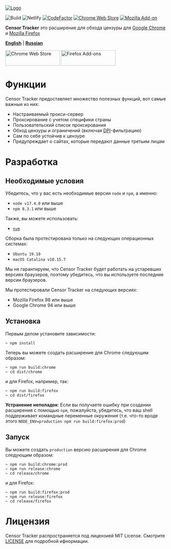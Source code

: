 [![Logo](/.github/media/promo-logo.png)](https://github.com/roskomsvoboda/censortracker)

![Build](https://github.com/roskomsvoboda/censortracker/workflows/Build/badge.svg?branch=master)
![Netlify](https://img.shields.io/netlify/1137e5c4-6b68-42a3-ab0b-804b92c482b8)
[![CodeFactor](https://www.codefactor.io/repository/github/roskomsvoboda/censortracker/badge)](https://www.codefactor.io/repository/github/roskomsvoboda/censortracker)
[![Chrome Web Store](https://img.shields.io/chrome-web-store/v/gaidoampbkcknofoejhnhbhbhhifgdop)](https://chrome.google.com/webstore/detail/censor-tracker/gaidoampbkcknofoejhnhbhbhhifgdop)
[![Mozilla Add-on](https://img.shields.io/amo/v/censor-tracker)](https://addons.mozilla.org/ru/firefox/addon/censor-tracker/)

**Censor Tracker** это расширение для обхода цензуры для [Google Chrome] и [Mozilla Firefox]

[**English**](./README.md) | [**Russian**](./README_RU.md)

[<img src="/.github/media/chrome-web-store.png" title="Chrome Web Store" width="170" height="48" />](https://chrome.google.com/webstore/detail/censor-tracker/gaidoampbkcknofoejhnhbhbhhifgdop)
[<img src="/.github/media/firefox-add-ons.png" title="Firefox Add-ons" width="170" height="48" />](https://addons.mozilla.org/ru/firefox/addon/censor-tracker/)

Функции
========

Censor Tracker предоставляет множество полезных функций, вот самые важные из них:

- Настраиваемый прокси-сервер
- Проксирование с учетом специфики страны
- Пользовательский список проксирования
- Обход цензуры и ограничений (включая [DPI]-фильтрацию)
- Сам по себе устойчив к цензуре
- Предупреждает о сайтах, которые передают данные третьим лицам

Разработка
===========

Необходимые условия
-------------

Убедитесь, что у вас есть необходимые версии `node` и `npm`, а именно:

- `node v17.4.0` или выше
- `npm 8.3.1` или выше

Также, вы можете использовать:

- [`nvm`](https://github.com/nvm-sh/nvm)


Сборка была протестирована только на следующих операционных системах:

- `Ubuntu 19.10`
- `macOS Catalina v10.15.7`

Мы не гарантируем, что Censor Tracker будет работать на устаревших версиях браузеров,
поэтому убедитесь, что вы используете последние версии браузеров.

Мы протестировали Censor Tracker на следующих версиях:

- Mozilla Firefox 98 или выше
- Google Chrome 94 или выше

Установка
------------

Первым делом установите зависимости:

    ~ npm install


Теперь вы можете создать расширение для Chrome следующим образом:

    ~ npm run build:chrome
    ~ cd dist/chrome

и для Firefox, например, так:

    ~ npm run build:firefox
    ~ cd dist/firefox


**Устранение неполадок**: Если вы получаете ошибку при создании расширения с помощью `npm`, пожалуйста, убедитесь, что ваш
shell поддерживает командные переменные окружения (т.е. что-то вроде этого `NODE_ENV=production npm run build:firefox:prod`)


Запуск
-------------------

Вы можете создать `production` версию расширения для Chrome следующим образом:

    ~ npm run build:chrome:prod
    ~ npm run release:chrome
    ~ cd release/chrome

и для Firefox:

    ~ npm run build:firefox:prod
    ~ npm run release:firefox
    ~ cd release/firefox

Лицензия
=======

Censor Tracker распространяется под лицензией MIT License. Смотрите [LICENSE] для подробной ифнормации.

  [DPI]: https://en.wikipedia.org/wiki/Deep_packet_inspection
  [LICENSE]: https://github.com/roskomsvoboda/censortracker/blob/master/LICENSE
  [Google Chrome]: https://www.google.com/chrome/
  [Mozilla Firefox]: https://www.mozilla.org/en-US/firefox/new/
